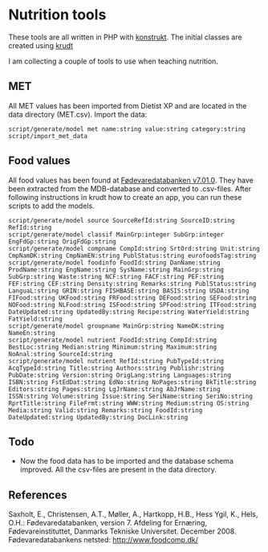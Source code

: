 Nutrition tools
==

These tools are all written in PHP with [konstrukt](http://github.com/troelskn/konstrukt). The initial classes are created using [krudt](http://github.com/troelskn/krudt)

I am collecting a couple of tools to use when teaching nutrition.

MET
--

All MET values has been imported from Dietist XP and are located in the data directory (MET.csv). Import the data:

    script/generate/model met name:string value:string category:string
    script/import_met_data

Food values
--

All food values has been found at [Fødevaredatabanken v7.01.0](http://www.foodcomp.dk/v7/fvdb_download.asp). They have been extracted from the MDB-database and converted to .csv-files. After following instructions in krudt how to create an app, you can run these scripts to add the models.

    script/generate/model source SourceRefId:string SourceID:string RefId:string
    script/generate/model classif MainGrp:integer SubGrp:integer EngFdGp:string OrigFdGp:string
    script/generate/model compname CompId:string SrtOrd:string Unit:string CmpNamDK:string CmpNamEN:string PublStatus:string eurofoodsTag:string
    script/generate/model foodinfo FoodId:string DanName:string ProdName:string EngName:string SysName:string MainGrp:string SubGrp:string Waste:string NCF:string FACF:string PEF:string FEF:string CEF:string Density:string Remarks:string PublStatus:string LanguaL:string GRIN:string FISHBASE:string BASIS:string USDA:string FIFood:string UKFood:string FRFood:string DEFood:string SEFood:string NOFood:string NLFood:string ISFood:string SPFood:string ITFood:string DateUpdated:string UpdatedBy:string Recipe:string WaterYield:string FatYield:string 
    script/generate/model groupname MainGrp:string NameDK:string NameEn:string
    script/generate/model nutrient FoodId:string CompId:string BestLoc:string Median:string Minimum:string Maximum:string NoAnal:string SourceId:string
    script/generate/model nutrient RefId:string PubTypeId:string AcqTypeId:string Title:string Authors:string Publishr:string PubDate:string Version:string OrigLang:string Languages:string ISBN:string FstEdDat:string EdNo:string NoPages:string BkTitle:string Editors:string Pages:string LgJrName:string AbJrName:string ISSN:string Volume:string Issue:string SeriName:string SeriNo:string RprtTitle:string FileFrmt:string WWW:string Medium:string OS:string Media:string Valid:string Remarks:string FoodId:string DateUpdated:string UpdatedBy:string DocLink:string
    
Todo
--

* Now the food data has to be imported and the database schema improved. All the csv-files are present in the data directory. 

    
References
--

Saxholt, E., Christensen, A.T., Møller, A., Hartkopp, H.B., Hess Ygil, K., Hels, O.H.:
Fødevaredatabanken, version 7.
Afdeling for Ernæring, Fødevareinstituttet, Danmarks Tekniske Universitet. December 2008.
Fødevaredatabankens netsted: http://www.foodcomp.dk/